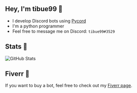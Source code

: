 ## Hey, I'm tibue99 👋
- I develop Discord bots using [Pycord](https://github.com/Pycord-Development/pycord)
- I'm a python programmer
- Feel free to message me on Discord: `tibue99#3529`

## Stats 📝
![GitHub Stats](https://github-readme-stats.vercel.app/api?username=tibue99&theme=dracula&count_private=true&show_icons=true&hide=stars)

## Fiverr 🤖
If you want to buy a bot, feel free to check out my [Fiverr page](https://www.fiverr.com/tibue99/create-a-discord-bot-with-free-hosting).
